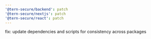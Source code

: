 ```yaml
---
'@tern-secure/backend': patch
'@tern-secure/nextjs': patch
'@tern-secure/react': patch
---
```


fix: update dependencies and scripts for consistency across packages
